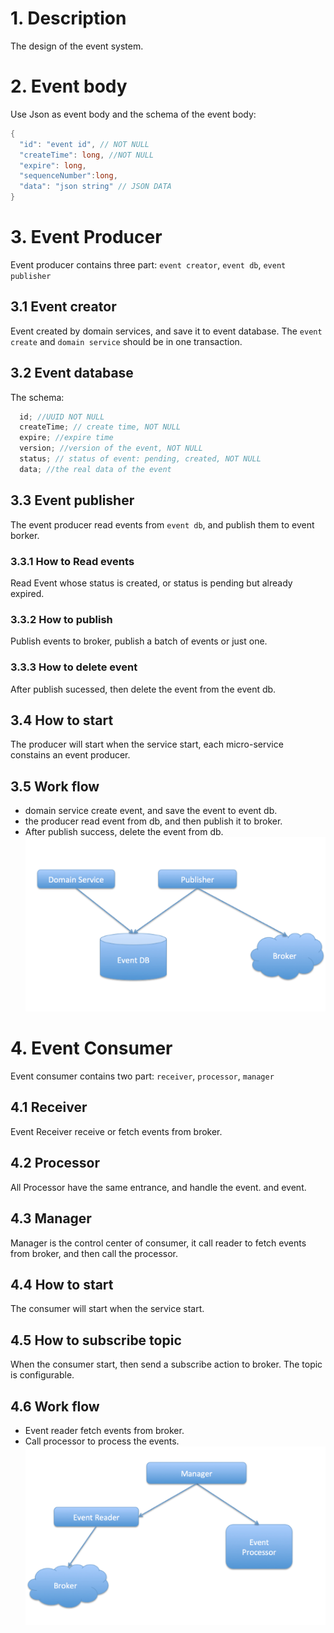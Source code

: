 # 1. Description
The design of the event system.

# 2. Event body
Use Json as event body and the schema of the event body:
```java
{
  "id": "event id", // NOT NULL
  "createTime": long, //NOT NULL
  "expire": long,
  "sequenceNumber":long,
  "data": "json string" // JSON DATA
}
```

# 3. Event Producer
Event producer contains three part: `event creator`, `event db`, `event publisher`

## 3.1 Event creator
Event created by domain services, and save it to event database. The `event create` and `domain service` should be in one transaction.

## 3.2 Event database
The schema:
```Java
  id; //UUID NOT NULL
  createTime; // create time, NOT NULL
  expire; //expire time
  version; //version of the event, NOT NULL
  status; // status of event: pending, created, NOT NULL
  data; //the real data of the event
```

## 3.3 Event publisher
The event producer read events from `event db`, and publish them to event borker.

### 3.3.1 How to Read events
Read Event whose status is created, or status is pending but already expired.
### 3.3.2 How to publish
Publish events to broker, publish a batch of events or just one.
### 3.3.3 How to delete event
After publish sucessed, then delete the event from the event db.

## 3.4 How to start
The producer will start when the service start, each micro-service constains an event producer.

## 3.5 Work flow
- domain service create event, and save the event to event db.
- the producer read event from db, and then publish it to broker.
- After publish success, delete the event from db.
![Image](./producer.png)

# 4. Event Consumer
Event consumer contains two part: `receiver`, `processor`, `manager`
## 4.1 Receiver
Event Receiver receive or fetch events from broker.
## 4.2 Processor
All Processor have the same entrance, and handle the event. and event.
## 4.3 Manager
Manager is the control center of consumer, it call reader to fetch events from broker, and then call the processor.
## 4.4 How to start
The consumer will start when the service start.
## 4.5 How to subscribe topic
When the consumer start, then send a subscribe action to broker. The topic is configurable.
## 4.6 Work flow
- Event reader fetch events from broker.
- Call processor to process the events.
![Image](./consumer.png)